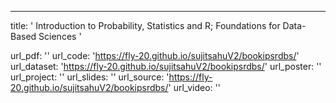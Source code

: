 ---
title: ' Introduction to Probability, Statistics and R; Foundations for Data-Based Sciences '



url_pdf: ''
url_code: 'https://fly-20.github.io/sujitsahuV2/bookipsrdbs/'
url_dataset: 'https://fly-20.github.io/sujitsahuV2/bookipsrdbs/'
url_poster: ''
url_project: ''
url_slides: ''
url_source: 'https://fly-20.github.io/sujitsahuV2/bookipsrdbs/'
url_video: ''


